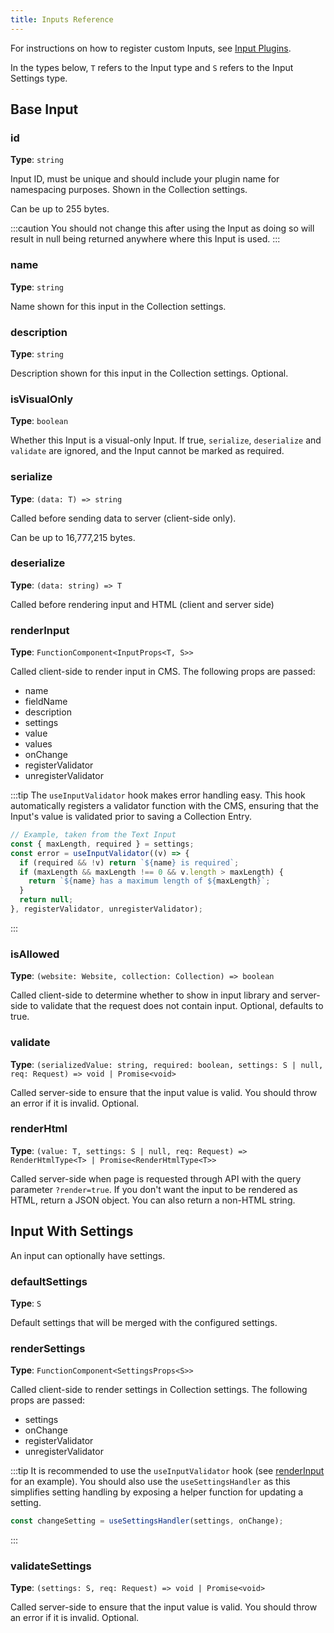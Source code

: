 ```yaml
---
title: Inputs Reference
---
```


For instructions on how to register custom Inputs, see [Input Plugins](/admin/plugins/input-plugins/).

In the types below, `T` refers to the Input type and `S` refers to the Input Settings type.

## Base Input

### id

**Type**: `string`

Input ID, must be unique and should include your plugin name for namespacing purposes. Shown in the Collection settings.

Can be up to 255 bytes.

:::caution
You should not change this after using the Input as doing so will result in null being returned anywhere where this Input is used.
:::

### name

**Type**: `string`

Name shown for this input in the Collection settings.

### description

**Type**: `string`

Description shown for this input in the Collection settings. Optional.

### isVisualOnly

**Type**: `boolean`

Whether this Input is a visual-only Input. If true, `serialize`, `deserialize` and `validate` are
ignored, and the Input cannot be marked as required.

### serialize

**Type**: `(data: T) => string`

Called before sending data to server (client-side only).

Can be up to 16,777,215 bytes.
  
### deserialize

**Type**: `(data: string) => T`

Called before rendering input and HTML (client and server side)

### renderInput

**Type**: `FunctionComponent<InputProps<T, S>>`

Called client-side to render input in CMS. The following props are passed:
- name
- fieldName
- description
- settings
- value
- values
- onChange
- registerValidator
- unregisterValidator

:::tip
The `useInputValidator` hook makes error handling easy. This hook automatically registers a
validator function with the CMS, ensuring that the Input's value is validated prior to
saving a Collection Entry.

```ts
// Example, taken from the Text Input
const { maxLength, required } = settings;
const error = useInputValidator((v) => {
  if (required && !v) return `${name} is required`;
  if (maxLength && maxLength !== 0 && v.length > maxLength) {
    return `${name} has a maximum length of ${maxLength}`;
  }
  return null;
}, registerValidator, unregisterValidator);
```
:::

### isAllowed

**Type**: `(website: Website, collection: Collection) => boolean`

Called client-side to determine whether to show in input library and server-side to validate that the request does not contain input. Optional, defaults to true.

### validate

**Type**: `(serializedValue: string, required: boolean, settings: S | null, req: Request) => void | Promise<void>`

Called server-side to ensure that the input value is valid. You should throw an error if it is invalid. Optional.

### renderHtml

**Type**: `(value: T, settings: S | null, req: Request) => RenderHtmlType<T> | Promise<RenderHtmlType<T>>`

Called server-side when page is requested through API with the query parameter `?render=true`. If you don't want the input to be rendered as HTML, return a JSON object. You can also return a non-HTML string.

## Input With Settings

An input can optionally have settings.

### defaultSettings

**Type**: `S`

Default settings that will be merged with the configured settings.

### renderSettings

**Type**: `FunctionComponent<SettingsProps<S>>`

Called client-side to render settings in Collection settings. The following props are passed:
- settings
- onChange
- registerValidator
- unregisterValidator

:::tip
It is recommended to use the `useInputValidator` hook (see [renderInput](#renderinput)
for an example). You should also use the `useSettingsHandler` as this simplifies
setting handling by exposing a helper function for updating a setting.

```ts
const changeSetting = useSettingsHandler(settings, onChange);
```
:::

### validateSettings

**Type**: `(settings: S, req: Request) => void | Promise<void>`

Called server-side to ensure that the input value is valid. You should throw an error if it is invalid. Optional.